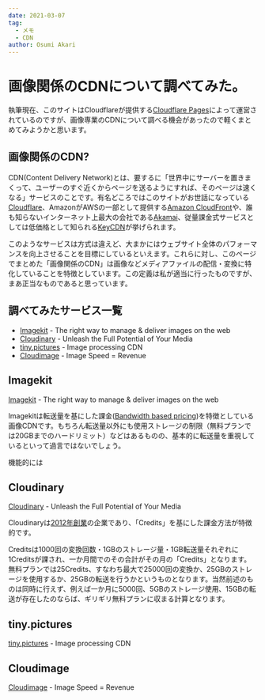 ```yaml
---
date: 2021-03-07
tag: 
  - メモ
  - CDN
author: Osumi Akari
---
```

# 画像関係のCDNについて調べてみた。

執筆現在、このサイトはCloudflareが提供する[Cloudflare Pages](https://pages.cloudflare.com/)によって運営されているのですが、画像専業のCDNについて調べる機会があったので軽くまとめてみようかと思います。

## 画像関係のCDN?
CDN(Content Delivery Network)とは、要するに「世界中にサーバーを置きまくって、ユーザーのすぐ近くからページを送るようにすれば、そのページは速くなる」サービスのことです。有名どころではこのサイトがお世話になっている[Cloudflare](https://www.cloudflare.com/ja-jp/)、AmazonがAWSの一部として提供する[Amazon CloudFront](https://aws.amazon.com/jp/cloudfront/)や、誰も知らないインターネット上最大の会社である[Akamai](https://www.akamai.com/jp/ja/)、従量課金式サービスとしては低価格として知られる[KeyCDN](https://www.keycdn.com/)が挙げられます。

このようなサービスは方式は違えど、大まかにはウェブサイト全体のパフォーマンスを向上させることを目標にしているといえます。これらに対し、このページでまとめた「画像関係のCDN」は画像などメディアファイルの配信・変換に特化していることを特徴としています。この定義は私が適当に行ったものですが、まあ正当なものであると思っています。

## 調べてみたサービス一覧
* [Imagekit](https://imagekit.io/) - The right way to manage & deliver images on the web
* [Cloudinary](https://cloudinary.com/) - Unleash the Full Potential of Your Media
* [tiny.pictures](https://tiny.pictures/) - Image processing CDN
* [Cloudimage](https://www.cloudimage.io/en/home) - Image Speed = Revenue

## Imagekit
[Imagekit](https://imagekit.io/) - The right way to manage & deliver images on the web

Imagekitは転送量を基にした課金([Bandwidth based pricing](https://imagekit.io/plans))を特徴としている画像CDNです。もちろん転送量以外にも使用ストレージの制限（無料プランでは20GBまでのハードリミット）などはあるものの、基本的に転送量を重視しているといって過言ではないでしょう。

機能的には

## Cloudinary
[Cloudinary](https://cloudinary.com/) - Unleash the Full Potential of Your Media

Cloudinaryは[2012年創業](https://cloudinary.com/about)の企業であり、「Credits」を基にした課金方法が特徴的です。

Creditsは1000回の変換回数・1GBのストレージ量・1GB転送量それぞれに1Creditsが課され、一か月間でのその合計がその月の「Credits」となります。無料プランでは25Credits、すなわち最大で25000回の変換か、25GBのストレージを使用するか、25GBの転送を行うかというものとなります。当然前述のものは同時に行えず、例えば一か月に5000回、5GBのストレージ使用、15GBの転送が存在したのならば、ギリギリ無料プランに収まる計算となります。

## tiny.pictures
[tiny.pictures](https://tiny.pictures/) - Image processing CDN

## Cloudimage
[Cloudimage](https://www.cloudimage.io/en/home) - Image Speed = Revenue
